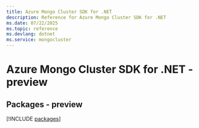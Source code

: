 ```yaml
---
title: Azure Mongo Cluster SDK for .NET
description: Reference for Azure Mongo Cluster SDK for .NET
ms.date: 07/22/2025
ms.topic: reference
ms.devlang: dotnet
ms.service: mongocluster
---
```

# Azure Mongo Cluster SDK for .NET - preview
## Packages - preview
[!INCLUDE [packages](mongo-cluster-index.md)]
